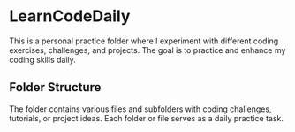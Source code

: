 # LearnCodeDaily

This is a personal practice folder where I experiment with different coding exercises, challenges, and projects. The goal is to practice and enhance my coding skills daily.

## Folder Structure

The folder contains various files and subfolders with coding challenges, tutorials, or project ideas. Each folder or file serves as a daily practice task.

